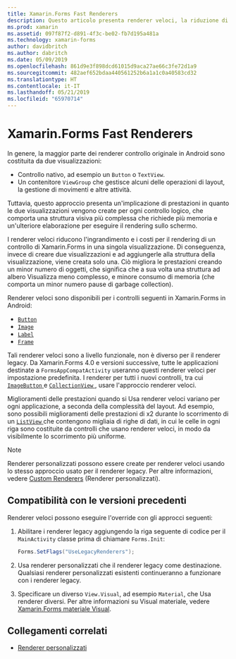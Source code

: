 ```yaml
---
title: Xamarin.Forms Fast Renderers
description: Questo articolo presenta renderer veloci, la riduzione di inflazione e i costi per il rendering di un controllo di Xamarin.Forms in Android appiattendo la gerarchia dei controllo nativi risultante.
ms.prod: xamarin
ms.assetid: 097f87f2-d891-4f3c-be02-fb7d195a481a
ms.technology: xamarin-forms
author: davidbritch
ms.author: dabritch
ms.date: 05/09/2019
ms.openlocfilehash: 861d9e3f898dcd61015d9aca27ae66c3fe72d1a9
ms.sourcegitcommit: 482aef652bdaa440561252b6a1a1c0a40583cd32
ms.translationtype: HT
ms.contentlocale: it-IT
ms.lasthandoff: 05/21/2019
ms.locfileid: "65970714"
---
```

# <a name="xamarinforms-fast-renderers"></a>Xamarin.Forms Fast Renderers

In genere, la maggior parte dei renderer controllo originale in Android sono costituita da due visualizzazioni:

- Controllo nativo, ad esempio un `Button` o `TextView`.
- Un contenitore `ViewGroup` che gestisce alcuni delle operazioni di layout, la gestione di movimenti e altre attività.

Tuttavia, questo approccio presenta un'implicazione di prestazioni in quanto le due visualizzazioni vengono create per ogni controllo logico, che comporta una struttura visiva più complessa che richiede più memoria e un'ulteriore elaborazione per eseguire il rendering sullo schermo.

I renderer veloci riducono l'ingrandimento e i costi per il rendering di un controllo di Xamarin.Forms in una singola visualizzazione. Di conseguenza, invece di creare due visualizzazioni e ad aggiungerle alla struttura della visualizzazione, viene creata solo una. Ciò migliora le prestazioni creando un minor numero di oggetti, che significa che a sua volta una struttura ad albero Visualizza meno complesso, e minore consumo di memoria (che comporta un minor numero pause di garbage collection).

Renderer veloci sono disponibili per i controlli seguenti in Xamarin.Forms in Android:

- [`Button`](xref:Xamarin.Forms.Button)
- [`Image`](xref:Xamarin.Forms.Image)
- [`Label`](xref:Xamarin.Forms.Label)
- [`Frame`](xref:Xamarin.Forms.Frame)

Tali renderer veloci sono a livello funzionale, non è diverso per il renderer legacy. Da Xamarin.Forms 4.0 e versioni successive, tutte le applicazioni destinate a `FormsAppCompatActivity` useranno questi renderer veloci per impostazione predefinita. I renderer per tutti i nuovi controlli, tra cui [ `ImageButton` ](xref:Xamarin.Forms.ImageButton) e [ `CollectionView` ](xref:Xamarin.Forms.CollectionView), usare l'approccio renderer veloci.

Miglioramenti delle prestazioni quando si Usa renderer veloci variano per ogni applicazione, a seconda della complessità del layout. Ad esempio, sono possibili miglioramenti delle prestazioni di x2 durante lo scorrimento di un [ `ListView` ](xref:Xamarin.Forms.ListView) che contengono migliaia di righe di dati, in cui le celle in ogni riga sono costituite da controlli che usano renderer veloci, in modo da visibilmente lo scorrimento più uniforme.

> [!NOTE]
> Renderer personalizzati possono essere create per renderer veloci usando lo stesso approccio usato per il renderer legacy. Per altre informazioni, vedere [Custom Renderers](~/xamarin-forms/app-fundamentals/custom-renderer/index.md) (Renderer personalizzati).

## <a name="backwards-compatibility"></a>Compatibilità con le versioni precedenti

Renderer veloci possono eseguire l'override con gli approcci seguenti:

1. Abilitare i renderer legacy aggiungendo la riga seguente di codice per il `MainActivity` classe prima di chiamare `Forms.Init`:

    ```csharp
    Forms.SetFlags("UseLegacyRenderers");
    ```

1. Usa renderer personalizzati che il renderer legacy come destinazione. Qualsiasi renderer personalizzati esistenti continueranno a funzionare con i renderer legacy.
1. Specificare un diverso `View.Visual`, ad esempio `Material`, che Usa renderer diversi. Per altre informazioni su Visual materiale, vedere [Xamarin.Forms materiale Visual](~/xamarin-forms/user-interface/visual/material-visual.md).

## <a name="related-links"></a>Collegamenti correlati

- [Renderer personalizzati](~/xamarin-forms/app-fundamentals/custom-renderer/index.md)
